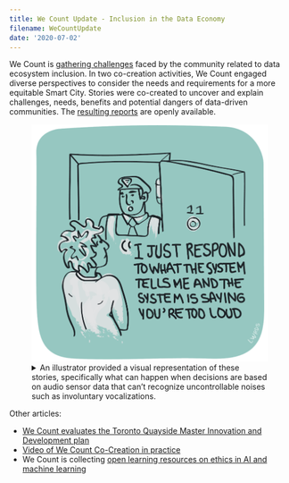 ```yaml
---
title: We Count Update - Inclusion in the Data Economy
filename: WeCountUpdate
date: '2020-07-02'
---
```

We Count is [gathering challenges](https://wecount.inclusivedesign.ca/inclusion-challenges/)
faced by the community related to data ecosystem inclusion.
In two co-creation activities, We Count engaged diverse perspectives to consider
the needs and requirements for a more equitable Smart City. Stories were co-created
to uncover and explain challenges, needs, benefits and potential dangers of data-driven
communities. The [resulting reports](https://wecount.inclusivedesign.ca/views/journeys-through-the-digital-innovation-appendix-of-the-master-innovation-and-development-plan/)
are openly available.

<figure>
<img src="images/we-count-smart-city.png"
alt="An illustration of a resident answering their front door, with a person in an
 authoratative uniform on the other side.">
<figcaption>
<details>
<summary>
An illustrator provided a visual representation of these stories, specifically what can
happen when decisions are based on audio sensor data that can’t recognize uncontrollable
noises such as involuntary vocalizations.
</summary>
An image showing a homeowner answering their front door, with a person in an uniform
on the other side.
The homeowner has a dismayed expression on their face, and the person in the uniform
is saying: "I just respond to what the system tells me, and the system is saying you're
too loud."
</details>
</figcaption>
</figure>

Other articles:

- [We Count evaluates the Toronto Quayside Master Innovation and Development plan](https://wecount.inclusivedesign.ca/views/project-we-count-evaluates-torontos-quayside-master-innovation-and-development-plan/)
- [Video of We Count Co-Creation in practice](https://youtu.be/t8KaR3-v_V8)
- We Count is collecting [open learning resources on ethics in AI and machine learning](https://wecount.inclusivedesign.ca/learn/)
